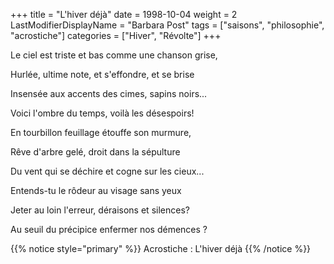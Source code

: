 +++
title = "L'hiver déjà"
date = 1998-10-04
weight = 2
LastModifierDisplayName = "Barbara Post"
tags = ["saisons", "philosophie", "acrostiche"]
categories = ["Hiver", "Révolte"]
+++

Le ciel est triste et bas comme une chanson grise,

Hurlée, ultime note, et s'effondre, et se brise

Insensée aux accents des cimes, sapins noirs...

Voici l'ombre du temps, voilà les désespoirs!

En tourbillon feuillage étouffe son murmure,

Rêve d'arbre gelé, droit dans la sépulture

Du vent qui se déchire et cogne sur les cieux...

Entends-tu le rôdeur au visage sans yeux

Jeter au loin l'erreur, déraisons et silences?

Au seuil du précipice enfermer nos démences ?

{{% notice style="primary" %}}
Acrostiche : L'hiver déjà
{{% /notice %}}
